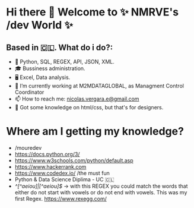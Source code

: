 # Hi there 👋 Welcome to ✨ NMRVE's /dev World ✨
## Based in 🇨🇱. What do i do?:
 - 🌱 Python, SQL, REGEX, API, JSON, XML.
 - 🎓 Bussiness administration.
 - 🖥️ Excel, Data analysis.
 - 🔭 I’m currently working at M2MDATAGLOBAL, as Managment Control Coordinator
 - 📫 How to reach me: nicolas.vergara.e@gmail.com
 - 💬 Got some knowledge on html/css, but that's for designers.
 
# Where am I getting my knowledge?
 - /mouredev
 - https://docs.python.org/3/
 - https://www.w3schools.com/python/default.asp
 - https://www.hackerrank.com
 - https://www.codedex.io/ /the must fun
 - Python & Data Science Diplima - UC 🇨🇱
 - _^[^aeiou]|[^aeiou]$_ -> with this REGEX you could match the words that either do not start with vowels or do not end with vowels. This was my first Regex. https://www.rexegg.com/

   
<!--
**Nicolaslaslass/Nicolaslaslass** is a ✨ _special_ ✨ repository because its `README.md` (this file) appears on your GitHub profile.

Here are some ideas to get you started:


- 🌱 I’m currently learning ...
- 👯 I’m looking to collaborate on ...
- 🤔 I’m looking for help with ...
- 💬 Ask me about ...
- 📫 How to reach me: ...
- 😄 Pronouns: ...
- ⚡ Fun fact: ...
-->
